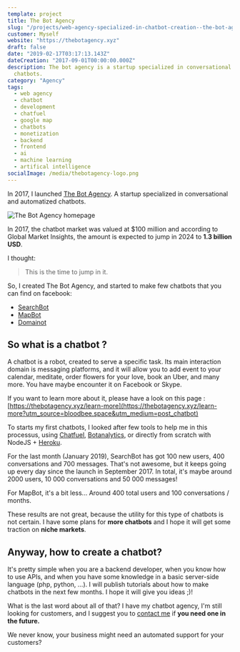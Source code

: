 ```yaml
---
template: project
title: The Bot Agency
slug: "/projects/web-agency-specialized-in-chatbot-creation--the-bot-agency"
customer: Myself
website: "https://thebotagency.xyz"
draft: false
date: "2019-02-17T03:17:13.143Z"
dateCreation: "2017-09-01T00:00:00.000Z"
description: The bot agency is a startup specialized in conversational and automatized
  chatbots.
category: "Agency"
tags:
  - web agency
  - chatbot
  - development
  - chatfuel
  - google map
  - chatbots
  - monetization
  - backend
  - frontend
  - ai
  - machine learning
  - artifical intelligence
socialImage: /media/thebotagency-logo.png
---
```

In 2017, I launched [The Bot Agency](https://thebotagency.xyz). A startup specialized in conversational and automatized chatbots.

![The Bot Agency homepage](/media/botagency-home.png)

In 2017, the chatbot market was valued at $100 million and according to Global Market Insights, the amount is expected to jump in 2024 to **1.3 billion USD**.

I thought:
<blockquote>This is the time to jump in it.</blockquote>

So, I created The Bot Agency, and started to make few chatbots that you can find on facebook:

* [SearchBot](https://www.facebook.com/SearchBotTBA/)
* [MapBot](https://www.facebook.com/MapbotTBA/)
* [Domainot](https://www.facebook.com/domainotTBA/)

## So what is a chatbot ?

A chatbot is a robot, created to serve a specific task. Its main interaction domain is messaging platforms, and it will allow you to add event to your calendar, meditate, order flowers for your love, book an Uber, and many more. You have maybe encounter it on Facebook or Skype.

If you want to learn more about it, please have a look on this page : [https://thebotagency.xyz/learn-more](https://thebotagency.xyz/learn-more?utm_source=bloodbee.space&utm_medium=post_chatbot)

To starts my first chatbots, I looked after few tools to help me in this processus, using [Chatfuel](https://chatfuel.com), [Botanalytics](https://botanalytics.co), or directly from scratch with NodeJS + [Heroku](https://heroku.com).

For the last month (January 2019), SearchBot has got 100 new users, 400 conversations and 700 messages. That's not awesome, but it keeps going up every day since the launch in September 2017. In total, it's maybe around 2000 users, 10 000 conversations and 50 000 messages!

For MapBot, it's a bit less... Around 400 total users and 100 conversations / months.

These results are not great, because the utility for this type of chatbots is not certain. I have some plans for **more chatbots** and I hope it will get some traction on **niche markets**.

## Anyway, how to create a chatbot?

It's pretty simple when you are a backend developer, when you know how to use APIs, and when you have some knowledge in a basic server-side language (php, python, ...). I will publish tutorials about how to make chatbots in the next few months. I hope it will give you ideas ;)!

What is the last word about all of that? I have my chatbot agency, I'm still looking for customers, and I suggest you to [contact me](/contact) if **you need one in the future.**

We never know, your business might need an automated support for your customers?

